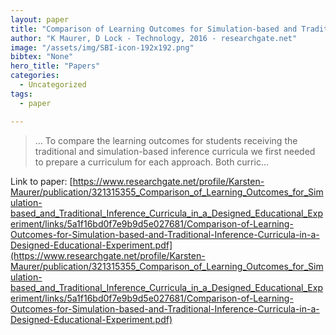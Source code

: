 ```yaml
---
layout: paper
title: "Comparison of Learning Outcomes for Simulation-based and Traditional Inference"
author: "K Maurer, D Lock - Technology, 2016 - researchgate.net"
image: "/assets/img/SBI-icon-192x192.png"
bibtex: "None"
hero_title: "Papers"
categories:
  - Uncategorized
tags:
  - paper

---
```

>… To compare the learning outcomes for students receiving the traditional and simulation-based inference curricula we first needed to prepare a curriculum for each approach. Both curric…

Link to paper: [https://www.researchgate.net/profile/Karsten-Maurer/publication/321315355_Comparison_of_Learning_Outcomes_for_Simulation-based_and_Traditional_Inference_Curricula_in_a_Designed_Educational_Experiment/links/5a1f16bd0f7e9b9d5e027681/Comparison-of-Learning-Outcomes-for-Simulation-based-and-Traditional-Inference-Curricula-in-a-Designed-Educational-Experiment.pdf](https://www.researchgate.net/profile/Karsten-Maurer/publication/321315355_Comparison_of_Learning_Outcomes_for_Simulation-based_and_Traditional_Inference_Curricula_in_a_Designed_Educational_Experiment/links/5a1f16bd0f7e9b9d5e027681/Comparison-of-Learning-Outcomes-for-Simulation-based-and-Traditional-Inference-Curricula-in-a-Designed-Educational-Experiment.pdf)


